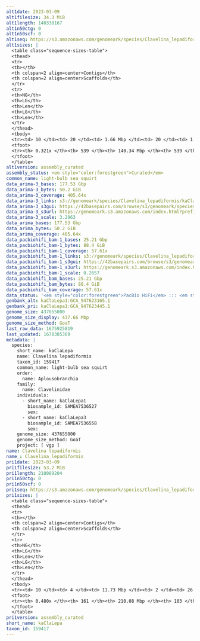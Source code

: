 ```yaml
---
alt1date: 2023-03-09
alt1filesize: 34.3 MiB
alt1length: 140338167
alt1n50ctg: 0
alt1n50scf: 0
alt1seq: https://s3.amazonaws.com/genomeark/species/Clavelina_lepadiformis/kaClaLepa1/assembly_curated/kaClaLepa1.alt.cur.20230309.fasta.gz
alt1sizes: |
  <table class="sequence-sizes-table">
  <thead>
  <tr>
  <th></th>
  <th colspan=2 align=center>Contigs</th>
  <th colspan=2 align=center>Scaffolds</th>
  </tr>
  <tr>
  <th>NG</th>
  <th>LG</th>
  <th>Len</th>
  <th>LG</th>
  <th>Len</th>
  </tr>
  </thead>
  <tbody>
  <tr><td> 10 </td><td> 20 </td><td> 1.66 Mbp </td><td> 20 </td><td> 1.66 Mbp </td></tr>  <tr><td> 20 </td><td> 62 </td><td> 0.60 Mbp </td><td> 62 </td><td> 0.60 Mbp </td></tr>  <tr><td> 30 </td><td> 282 </td><td> 60.11 Kbp </td><td> 282 </td><td> 60.11 Kbp </td></tr>  <tr><td> 40 </td><td> 0 </td><td>  </td><td> 0 </td><td>  </td></tr>  <tr style="background-color:#cccccc;"><td> 50 </td><td> 0 </td><td>  </td><td> 0 </td><td>  </td></tr>  <tr><td> 60 </td><td> 0 </td><td>  </td><td> 0 </td><td>  </td></tr>  <tr><td> 70 </td><td> 0 </td><td>  </td><td> 0 </td><td>  </td></tr>  <tr><td> 80 </td><td> 0 </td><td>  </td><td> 0 </td><td>  </td></tr>  <tr><td> 90 </td><td> 0 </td><td>  </td><td> 0 </td><td>  </td></tr>  <tr><td> 100 </td><td> 0 </td><td>  </td><td> 0 </td><td>  </td></tr>  </tbody>
  <tfoot>
  <tr><th> 0.321x </th><th> 539 </th><th> 140.34 Mbp </th><th> 539 </th><th> 140.34 Mbp </th></tr>
  </tfoot>
  </table>
alt1version: assembly_curated
assembly_status: <em style="color:forestgreen">Curated</em>
common_name: light-bulb sea squirt
data_arima-3_bases: 177.53 Gbp
data_arima-3_bytes: 50.2 GiB
data_arima-3_coverage: 405.64x
data_arima-3_links: s3://genomeark/species/Clavelina_lepadiformis/kaClaLepa3/genomic_data/arima/<br>
data_arima-3_s3gui: https://42basepairs.com/browse/s3/genomeark/species/Clavelina_lepadiformis/kaClaLepa3/genomic_data/arima/
data_arima-3_s3url: https://genomeark.s3.amazonaws.com/index.html?prefix=species/Clavelina_lepadiformis/kaClaLepa3/genomic_data/arima/
data_arima-3_scale: 3.2963
data_arima_bases: 177.53 Gbp
data_arima_bytes: 50.2 GiB
data_arima_coverage: 405.64x
data_pacbiohifi_bam-1_bases: 25.21 Gbp
data_pacbiohifi_bam-1_bytes: 88.4 GiB
data_pacbiohifi_bam-1_coverage: 57.61x
data_pacbiohifi_bam-1_links: s3://genomeark/species/Clavelina_lepadiformis/kaClaLepa1/genomic_data/pacbio_hifi/<br>
data_pacbiohifi_bam-1_s3gui: https://42basepairs.com/browse/s3/genomeark/species/Clavelina_lepadiformis/kaClaLepa1/genomic_data/pacbio_hifi/
data_pacbiohifi_bam-1_s3url: https://genomeark.s3.amazonaws.com/index.html?prefix=species/Clavelina_lepadiformis/kaClaLepa1/genomic_data/pacbio_hifi/
data_pacbiohifi_bam-1_scale: 0.2657
data_pacbiohifi_bam_bases: 25.21 Gbp
data_pacbiohifi_bam_bytes: 88.4 GiB
data_pacbiohifi_bam_coverage: 57.61x
data_status: '<em style="color:forestgreen">PacBio HiFi</em> ::: <em style="color:forestgreen">Arima</em>'
genbank_alt: kaClaLepa1:GCA_947623165.1
genbank_pri: kaClaLepa1:GCA_947623445.1
genome_size: 437655000
genome_size_display: 437.66 Mbp
genome_size_method: GoaT
last_raw_data: 1675925819
last_updated: 1678385369
metadata: |
  species:
    short_name: kaClaLepa
    name: Clavelina lepadiformis
    taxon_id: 159417
    common_name: light-bulb sea squirt
    order:
      name: Aplousobranchia
    family:
      name: Clavelinidae
    individuals:
      - short_name: kaClaLepa1
        biosample_id: SAMEA7536527
        sex:
      - short_name: kaClaLepa3
        biosample_id: SAMEA7536558
        sex:
    genome_size: 437655000
    genome_size_method: GoaT
    project: [ vgp ]
name: Clavelina lepadiformis
name_: Clavelina_lepadiformis
pri1date: 2023-03-09
pri1filesize: 53.2 MiB
pri1length: 210089204
pri1n50ctg: 0
pri1n50scf: 0
pri1seq: https://s3.amazonaws.com/genomeark/species/Clavelina_lepadiformis/kaClaLepa1/assembly_curated/kaClaLepa1.pri.cur.20230309.fasta.gz
pri1sizes: |
  <table class="sequence-sizes-table">
  <thead>
  <tr>
  <th></th>
  <th colspan=2 align=center>Contigs</th>
  <th colspan=2 align=center>Scaffolds</th>
  </tr>
  <tr>
  <th>NG</th>
  <th>LG</th>
  <th>Len</th>
  <th>LG</th>
  <th>Len</th>
  </tr>
  </thead>
  <tbody>
  <tr><td> 10 </td><td> 4 </td><td> 11.73 Mbp </td><td> 2 </td><td> 26.54 Mbp </td></tr>  <tr><td> 20 </td><td> 8 </td><td> 9.25 Mbp </td><td> 4 </td><td> 25.07 Mbp </td></tr>  <tr><td> 30 </td><td> 13 </td><td> 7.68 Mbp </td><td> 6 </td><td> 20.77 Mbp </td></tr>  <tr><td> 40 </td><td> 22 </td><td> 3.46 Mbp </td><td> 8 </td><td> 19.51 Mbp </td></tr>  <tr style="background-color:#cccccc;"><td> 50 </td><td> 0 </td><td style="background-color:#ff8888;">  </td><td> 0 </td><td style="background-color:#ff8888;">  </td></tr>  <tr><td> 60 </td><td> 0 </td><td>  </td><td> 0 </td><td>  </td></tr>  <tr><td> 70 </td><td> 0 </td><td>  </td><td> 0 </td><td>  </td></tr>  <tr><td> 80 </td><td> 0 </td><td>  </td><td> 0 </td><td>  </td></tr>  <tr><td> 90 </td><td> 0 </td><td>  </td><td> 0 </td><td>  </td></tr>  <tr><td> 100 </td><td> 0 </td><td>  </td><td> 0 </td><td>  </td></tr>  </tbody>
  <tfoot>
  <tr><th> 0.480x </th><th> 161 </th><th> 210.08 Mbp </th><th> 103 </th><th> 210.09 Mbp </th></tr>
  </tfoot>
  </table>
pri1version: assembly_curated
short_name: kaClaLepa
taxon_id: 159417
---
```

